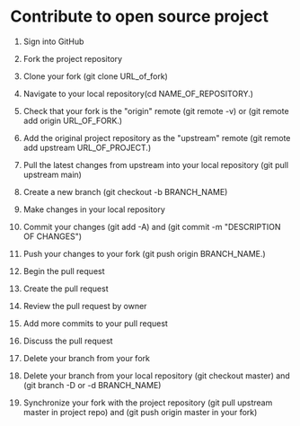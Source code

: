 # Contribute to open source project

1. Sign into GitHub

2. Fork the project repository 

3. Clone your fork (git clone URL_of_fork)

4. Navigate to your local repository(cd NAME_OF_REPOSITORY.)

5. Check that your fork is the "origin" remote (git remote -v) or (git remote add origin URL_OF_FORK.)

6. Add the original project repository as the "upstream" remote (git remote add upstream URL_OF_PROJECT.)

7. Pull the latest changes from upstream into your local repository (git pull upstream main)

8. Create a new branch (git checkout -b BRANCH_NAME)

9. Make changes in your local repository

10. Commit your changes (git add -A) and (git commit -m "DESCRIPTION OF CHANGES")

11. Push your changes to your fork (git push origin BRANCH_NAME.)

12. Begin the pull request

13. Create the pull request

14. Review the pull request by owner

15. Add more commits to your pull request

16. Discuss the pull request

17. Delete your branch from your fork

18. Delete your branch from your local repository (git checkout master) and (git branch -D or -d BRANCH_NAME)

19. Synchronize your fork with the project repository (git pull upstream master in project repo) and (git push origin master in your fork)